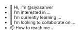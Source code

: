 - 👋 Hi, I’m @siyasanver
- 👀 I’m interested in ...
- 🌱 I’m currently learning ...
- 💞️ I’m looking to collaborate on ...
- 📫 How to reach me ...

<!---
siyasanver/siyasanver is a ✨ special ✨ repository because its `README.md` (this file) appears on your GitHub profile.
You can click the Preview link to take a look at your changes.
--->
